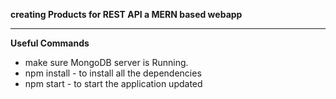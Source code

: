 **creating Products for REST API a MERN based webapp**

---
**Useful Commands**
 - make sure MongoDB server is Running.
 - npm install - to install all the dependencies
 - npm start - to start the application
updated
